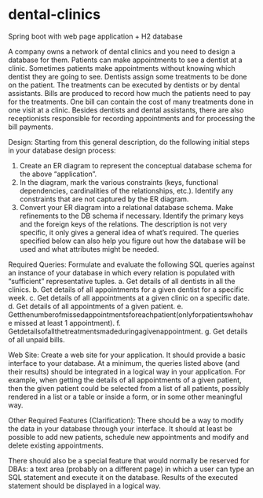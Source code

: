 # dental-clinics
Spring boot with web page application + H2 database

A company owns a network of dental clinics and you need to design a database for them. Patients can make appointments to see a dentist at a clinic. Sometimes patients make appointments without knowing which dentist they are going to see. Dentists assign some treatments to be done on the patient. The treatments can be executed by dentists or by dental assistants. Bills are produced to record how much the patients need to pay for the treatments. One bill can contain the cost of many treatments done in one visit at a clinic. Besides dentists and dental assistants, there are also receptionists responsible for recording appointments and for processing the bill payments.

Design:
Starting from this general description, do the following initial steps in your database design process:
1. Create an ER diagram to represent the conceptual database schema for the above “application”.
2. In the diagram, mark the various constraints (keys, functional dependencies, cardinalities of the relationships, etc.). Identify any constraints that are not captured by the ER diagram.
3. Convert your ER diagram into a relational database schema. Make refinements to the DB schema if necessary. Identify the primary keys and the foreign keys of the relations.
The description is not very specific, it only gives a general idea of what’s required. The queries specified below can also help you figure out how the database will be used and what attributes might be needed.
 
Required Queries:
Formulate and evaluate the following SQL queries against an instance of your database in which every relation is populated with “sufficient” representative tuples.
a. Get details of all dentists in all the clinics.
b. Get details of all appointments for a given dentist for a specific week.
c. Get details of all appointments at a given clinic on a specific date.
d. Get details of all appointments of a given patient.
e. Getthenumberofmissedappointmentsforeachpatient(onlyforpatientswhohave
missed at least 1 appointment).
f. Getdetailsofallthetreatmentsmadeduringagivenappointment.
g. Get details of all unpaid bills.

Web Site:
Create a web site for your application. It should provide a basic interface to your database. At a minimum, the queries listed above (and their results) should be integrated in a logical way in your application. For example, when getting the details of all appointments of a given patient, then the given patient could be selected from a list of all patients, possibly rendered in a list or a table or inside a form, or in some other meaningful way.

Other Required Features (Clarification):
There should be a way to modify the data in your database through your interface. It should at least be possible to add new patients, schedule new appointments and modify and delete existing appointments.

There should also be a special feature that would normally be reserved for DBAs: a text area (probably on a different page) in which a user can type an SQL statement and execute it on the database. Results of the executed statement should be displayed in a logical way.

